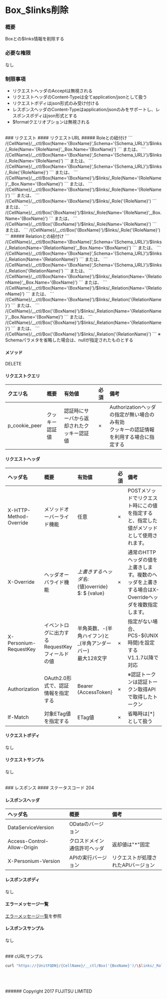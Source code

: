 # Box_$links削除
### 概要
Boxとの$links情報を削除する

### 必要な権限
なし

### 制限事項
* リクエストヘッダのAcceptは無視される
* リクエストヘッダのContent-Typeは全てapplication/jsonとして扱う
* リクエストボディはjson形式のみ受け付ける
* レスポンスヘッダのContent-Typeはapplication/jsonのみをサポートし、レスポンスボディはjson形式とする
* $formatクエリオプションは無視される

<br>
### リクエスト
#### リクエストURL
##### Roleとの紐付け
```
/{CellName}/__ctl/Box(Name='{BoxName}',Schema='{Schema_URL}')/$links/_Role(Name='{RoleName}',_Box.Name='{BoxName}')
```
または、
```
/{CellName}/__ctl/Box(Name='{BoxName}',Schema='{Schema_URL}')/$links/_Role(Name='{RoleName}')
```
または、
```
/{CellName}/__ctl/Box(Name='{BoxName}',Schema='{Schema_URL}')/$links/_Role('{RoleName}')
```
または、
```
/{CellName}/__ctl/Box(Name='{BoxName}')/$links/_Role(Name='{RoleName}',_Box.Name='{BoxName}')
```
または、
```
/{CellName}/__ctl/Box(Name='{BoxName}')/$links/_Role(Name='{RoleName}')
```
または、
```
/{CellName}/__ctl/Box(Name='{BoxName}')/$links/_Role('{RoleName}')
```
または、
```
/{CellName}/__ctl/Box('{BoxName}')/$links/_Role(Name='{RoleName}',_Box.Name='{BoxName}')
```
または、
```
/{CellName}/__ctl/Box('{BoxName}')/$links/_Role(Name='{RoleName}')
```
または、
```
/{CellName}/__ctl/Box('{BoxName}')/$links/_Role('{RoleName}')
```
##### Relationとの紐付け
```
/{CellName}/__ctl/Box(Name='{BoxName}',Schema='{Schema_URL}')/$links/_Relation(Name='{RelationName}',_Box.Name='{BoxName}')
```
または、
```
/{CellName}/__ctl/Box(Name='{BoxName}',Schema='{Schema_URL}')/$links/_Relation(Name='{RelationName}')
```
または、
```
/{CellName}/__ctl/Box(Name='{BoxName}',Schema='{Schema_URL}')/$links/_Relation('{RelationName}')
```
または、
```
/{CellName}/__ctl/Box(Name='{BoxName}')/$links/_Relation(Name='{RelationName}',_Box.Name='{BoxName}')
```
または、
```
/{CellName}/__ctl/Box(Name='{BoxName}')/$links/_Relation(Name='{RelationName}')
```
または、
```
/{CellName}/__ctl/Box(Name='{BoxName}')/$links/_Relation('{RelationName}')
```
または、
```
/{CellName}/__ctl/Box('{BoxName}')/$links/_Relation(Name='{RelationName}',_Box.Name='{BoxName}')
```
または、
```
/{CellName}/__ctl/Box('{BoxName}')/$links/_Relation(Name='{RelationName}')
```
または、
```
/{CellName}/__ctl/Box('{BoxName}')/$links/_Relation('{RelationName}')
```
※ Schemaパラメタを省略した場合は、nullが指定されたものとする

#### メソッド
DELETE

#### リクエストクエリ

|クエリ名<br>|概要<br>|有効値<br>|必須<br>|備考<br>|
|:--|:--|:--|:--|:--|
|p_cookie_peer<br>|クッキー認証値<br>|認証時にサーバから返却されたクッキー認証値<br>|×<br>|Authorizationヘッダの指定が無い場合のみ有効<br>クッキーの認証情報を利用する場合に指定する<br>|

#### リクエストヘッダ

|ヘッダ名<br>|概要<br>|有効値<br>|必須<br>|備考<br>|
|:--|:--|:--|:--|:--|
|X-HTTP-Method-Override<br>|メソッドオーバーライド機能<br>|任意<br>|×<br>|POSTメソッドでリクエスト時にこの値を指定すると、指定した値がメソッドとして使用されます。<br>|
|X-Override<br>|ヘッダオーバライド機能<br>|${上書きするヘッダ名}:${値}override} $: $ {value}<br>|×<br>|通常のHTTPヘッダの値を上書きします。複数のヘッダを上書きする場合はX-Overrideヘッダを複数指定します。<br>|
|X-Personium-RequestKey<br>|イベントログに出力するRequestKeyフィールドの値<br>|半角英数、-(半角ハイフン)と_(半角アンダーバー)<br>最大128文字<br>|×<br>|指定がない場合、PCS-${UNIX時間}を設定する<br>V1.1.7以降で対応<br>|
|Authorization<br>|OAuth2.0形式で、認証情報を指定する<br>|Bearer {AccessToken}<br>|×<br>|※認証トークンは認証トークン取得APIで取得したトークン<br>|
|If-Match<br>|対象ETag値を指定する<br>|ETag値<br>|×<br>|省略時は[*]として扱う<br>|
#### リクエストボディ
なし

#### リクエストサンプル
なし

<br>
### レスポンス
#### ステータスコード
204

#### レスポンスヘッダ

|ヘッダ名<br>|概要<br>|備考<br>|
|:--|:--|:--|
|DataServiceVersion<br>|ODataのバージョン<br>|<br>|
|Access-Control-Allow-Origin<br>|クロスドメイン通信許可ヘッダ<br>|返却値は"*"固定<br>|
|X-Personium-Version<br>|APIの実行バージョン<br>|リクエストが処理されたAPIバージョン<br>|
#### レスポンスボディ
なし

#### エラーメッセージ一覧
[エラーメッセージ一覧](004_Error_Messages.html)を参照

#### レスポンスサンプル
なし

<br>
### cURLサンプル

```sh
curl "https://{UnitFQDN}/{CellName}/__ctl/Box('{BoxName}')/\$links/_Role(Name='{RoleName}',_Box.Name='{BoxName}')" -X DELETE -i -H 'Authorization: Bearer {AccessToken}' -H 'Accept: application/json'
```
<br>
<br>
<br>
###### Copyright 2017    FUJITSU LIMITED
